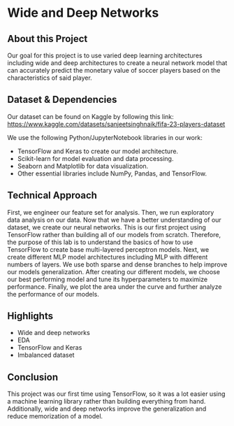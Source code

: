 # Wide and Deep Networks
 
## About this Project

Our goal for this project is to use varied deep learning architectures including wide and deep architectures to create a neural network model that can accurately predict the monetary value of soccer players based on the characteristics of said player.
 
## Dataset & Dependencies

Our dataset can be found on Kaggle by following this link: https://www.kaggle.com/datasets/sanjeetsinghnaik/fifa-23-players-dataset

We use the following Python/JupyterNotebook libraries in our work: 
* TensorFlow and Keras to create our model architecture.
* Scikit-learn for model evaluation and data processing.
* Seaborn and Matplotlib for data visualization.
* Other essential libraries include NumPy, Pandas, and TensorFlow.

 
## Technical Approach

First, we engineer our feature set for analysis. Then, we run exploratory data analysis on our data. Now that we have a better understanding of our dataset, we create our neural networks. This is our first project using TensorFlow rather than building all of our models from scratch. Therefore, the purpose of this lab is to understand the basics of how to use TensorFlow to create base multi-layered perceptron models. Next, we create different MLP model architectures including MLP with different numbers of layers. We use both sparse and dense branches to help improve our models generalization. After creating our different models, we choose our best performing model and tune its hyperparameters to maximize performance. Finally, we plot the area under the curve and further analyze the performance of our models.
 
## Highlights

* Wide and deep networks
* EDA
* TensorFlow and Keras
* Imbalanced dataset
 
## Conclusion

This project was our first time using TensorFlow, so it was a lot easier using a machine learning library rather than building everything from hand. Additionally, wide and deep networks improve the generalization and reduce memorization of a model.
